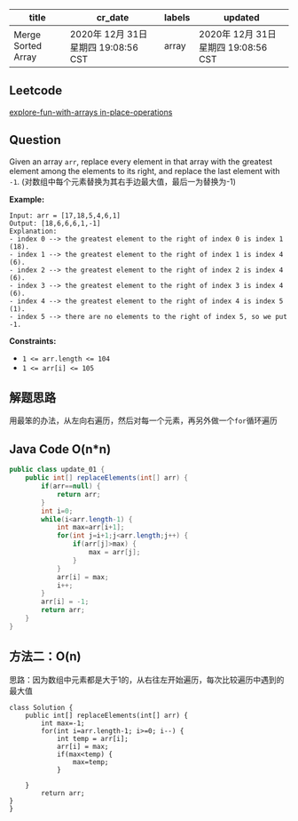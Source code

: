 

| title              | cr_date                              | labels | updated                              |
| ------------------ | ------------------------------------ | ------ | ------------------------------------ |
| Merge Sorted Array | 2020年 12月 31日 星期四 19:08:56 CST | array  | 2020年 12月 31日 星期四 19:08:56 CST |

## Leetcode

[explore-fun-with-arrays in-place-operations](https://leetcode.com/explore/learn/card/fun-with-arrays/511/in-place-operations/3259/) 

## Question

Given an array `arr`, replace every element in that array with the greatest element among the elements to its right, and replace the last element with `-1`. (对数组中每个元素替换为其右手边最大值，最后一为替换为-1)



**Example:**

```
Input: arr = [17,18,5,4,6,1]
Output: [18,6,6,6,1,-1]
Explanation: 
- index 0 --> the greatest element to the right of index 0 is index 1 (18).
- index 1 --> the greatest element to the right of index 1 is index 4 (6).
- index 2 --> the greatest element to the right of index 2 is index 4 (6).
- index 3 --> the greatest element to the right of index 3 is index 4 (6).
- index 4 --> the greatest element to the right of index 4 is index 5 (1).
- index 5 --> there are no elements to the right of index 5, so we put -1.
```

 

**Constraints:**

- `1 <= arr.length <= 104`
- `1 <= arr[i] <= 105`

## 解题思路

用最笨的办法，从左向右遍历，然后对每一个元素，再另外做一个`for`循环遍历



## Java Code O(n*n)

```java
public class update_01 {
    public int[] replaceElements(int[] arr) {
        if(arr==null) {
            return arr;
        }
        int i=0;
        while(i<arr.length-1) {
            int max=arr[i+1];
            for(int j=i+1;j<arr.length;j++) {
                if(arr[j]>max) {
                    max = arr[j];
                }
            }
            arr[i] = max;
            i++;
        }
        arr[i] = -1;
        return arr;
    }
}
```





## 方法二：O(n)

思路：因为数组中元素都是大于1的，从右往左开始遍历，每次比较遍历中遇到的最大值

```
class Solution {
    public int[] replaceElements(int[] arr) {
        int max=-1;
        for(int i=arr.length-1; i>=0; i--) {
            int temp = arr[i];
            arr[i] = max;
            if(max<temp) {
                max=temp;
            }
            
    }
        return arr;
}
}
```

